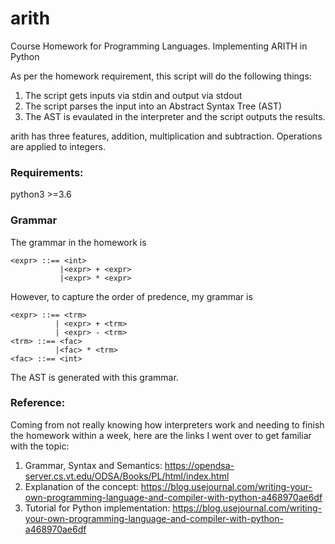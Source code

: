 # arith
Course Homework for Programming Languages. Implementing ARITH in Python

As per the homework requirement, this script will do the following things:
1. The script gets inputs via stdin and output via stdout
2. The script parses the input into an Abstract Syntax Tree (AST)
3. The AST is evaulated in the interpreter and the script outputs the results.

arith has three features, addition, multiplication and subtraction. Operations are applied to integers.

### Requirements:
python3 >=3.6

### Grammar
The grammar in the homework is
```
<expr> ::== <int>
           |<expr> + <expr>
           |<expr> * <expr>
```
However, to capture the order of predence, my grammar is
```
<expr> ::== <trm>
          | <expr> + <trm>
          | <expr> - <trm>
<trm> ::== <fac>
          |<fac> * <trm>
<fac> ::== <int>
```  
The AST is generated with this grammar.

### Reference:
Coming from not really knowing how interpreters work and needing to finish the homework within a week, here are the links I went over to get familiar with the topic:
1. Grammar, Syntax and Semantics: https://opendsa-server.cs.vt.edu/ODSA/Books/PL/html/index.html
2. Explanation of the concept: https://blog.usejournal.com/writing-your-own-programming-language-and-compiler-with-python-a468970ae6df
3. Tutorial for Python implementation: https://blog.usejournal.com/writing-your-own-programming-language-and-compiler-with-python-a468970ae6df
